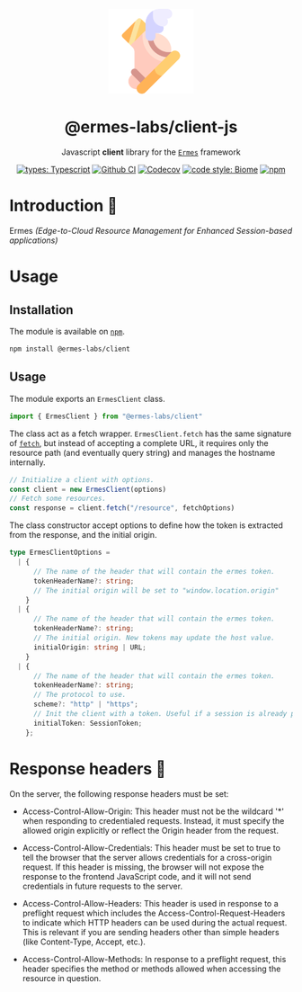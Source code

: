 <div align="center">
  
<br>

<img src="https://raw.githubusercontent.com/ermes-labs/docs/main/docs/public/icon.png" width="30%">

<h1>@ermes-labs/client-js</h1>

Javascript **client** library for the [`Ermes`](https://ermes-labs.github.io/docs) framework

[![types: Typescript](https://img.shields.io/badge/types-Typescript-3178C6?style=flat-square&logo=typescript)](https://www.typescriptlang.org/)
[![Github CI](https://img.shields.io/github/actions/workflow/status/ermes-labs/client-js/ci.yml?style=flat-square&branch=main)](https://github.com/ermes-labs/client-js/actions/workflows/ci.yml)
[![Codecov](https://img.shields.io/codecov/c/github/ermes-labs/client-js?color=44cc11&logo=codecov&style=flat-square)](https://codecov.io/gh/ermes-labs/client-js)
[![code style: Biome](https://img.shields.io/badge/code_style-Biome-f7b911.svg?style=flat-square&logo=Biome)](https://biomejs.dev/)
[![npm](https://img.shields.io/npm/v/@ermes-labs/client.svg?style=flat-square)](https://www.npmjs.com/package/@ermes-labs/client)

</div>

# Introduction 📖

Ermes *(Edge-to-Cloud Resource Management for Enhanced Session-based applications)*

# Usage 

## Installation 

The module is available on [`npm`](https://www.npmjs.com/package/@ermes-labs/api).

```sh
npm install @ermes-labs/client
```

## Usage

The module exports an `ErmesClient` class.

```ts
import { ErmesClient } from "@ermes-labs/client"
```

The class act as a fetch wrapper. `ErmesClient.fetch` has the same signature of [`fetch`](https://developer.mozilla.org/en-US/docs/Web/API/fetch), but instead of accepting a complete URL, it requires only the resource path (and eventually query string) and manages the hostname internally.

```ts
// Initialize a client with options.
const client = new ErmesClient(options)
// Fetch some resources.
const response = client.fetch("/resource", fetchOptions)
```

The class constructor accept options to define how the token is extracted from the response, and the initial origin.

```ts
type ErmesClientOptions =
  | {
      // The name of the header that will contain the ermes token.
      tokenHeaderName?: string;
      // The initial origin will be set to "window.location.origin"
    }
  | {
      // The name of the header that will contain the ermes token.
      tokenHeaderName?: string;
      // The initial origin. New tokens may update the host value.
      initialOrigin: string | URL;
    }
  | {
      // The name of the header that will contain the ermes token.
      tokenHeaderName?: string;
      // The protocol to use.
      scheme?: "http" | "https";
      // Init the client with a token. Useful if a session is already present.
      initialToken: SessionToken;
    };
```

# Response headers 📖

On the server, the following response headers must be set:

- Access-Control-Allow-Origin: This header must not be the wildcard '\*' when responding to credentialed requests. Instead, it must specify the allowed origin explicitly or reflect the Origin header from the request.

- Access-Control-Allow-Credentials: This header must be set to true to tell the browser that the server allows credentials for a cross-origin request. If this header is missing, the browser will not expose the response to the frontend JavaScript code, and it will not send credentials in future requests to the server.

- Access-Control-Allow-Headers: This header is used in response to a preflight request which includes the Access-Control-Request-Headers to indicate which HTTP headers can be used during the actual request. This is relevant if you are sending headers other than simple headers (like Content-Type, Accept, etc.).

- Access-Control-Allow-Methods: In response to a preflight request, this header specifies the method or methods allowed when accessing the resource in question.
